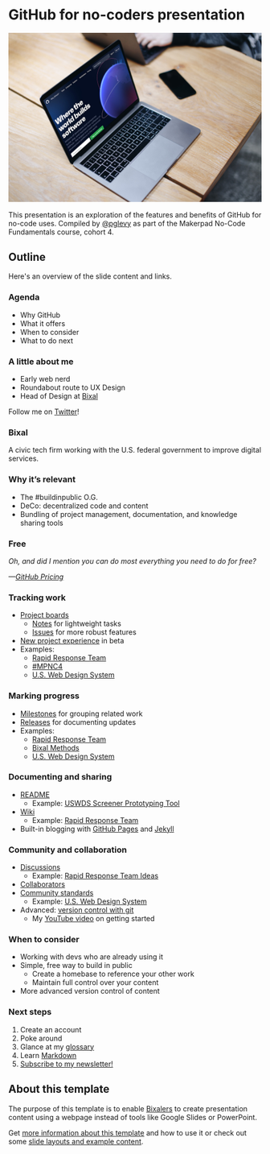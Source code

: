 # GitHub for no-coders presentation

![Laptop on a wooden table showing the GitHub website](assets/img/github-homepage-on-laptop.jpg)

This presentation is an exploration of the features and benefits of GitHub for no-code uses. Compiled by [@pglevy](https://github.com/pglevy) as part of the Makerpad No-Code Fundamentals course, cohort 4.

## Outline

Here's an overview of the slide content and links.

### Agenda
- Why GitHub
- What it offers
- When to consider
- What to do next

### A little about me

- Early web nerd
- Roundabout route to UX Design
- Head of Design at [Bixal](https://www.bixal.com/)

Follow me on [Twitter](https://twitter.com/pglevy)!

### Bixal

A civic tech firm working with the U.S. federal government to improve digital services.

### Why it’s relevant

- The #buildinpublic O.G.
- DeCo: decentralized code and content
- Bundling of project management, documentation, and knowledge sharing tools

### Free

*Oh, and did I mention you can do most everything you need to do for free?*

*—[GitHub Pricing](https://github.com/pricing)*

### Tracking work

- [Project boards](https://docs.github.com/en/issues/organizing-your-work-with-project-boards/managing-project-boards/about-project-boards)
    - [Notes](https://docs.github.com/en/issues/organizing-your-work-with-project-boards/tracking-work-with-project-boards/adding-notes-to-a-project-board) for lightweight tasks
    - [Issues](https://docs.github.com/en/issues/organizing-your-work-with-project-boards/tracking-work-with-project-boards/adding-issues-and-pull-requests-to-a-project-board) for more robust features
- [New project experience](https://docs.github.com/en/issues/trying-out-the-new-projects-experience/about-projects) in beta
- Examples:
    - [Rapid Response Team](https://github.com/Bixal/rapid-response-team/projects?query=is%3Aclosed)
    - [#MPNC4](https://github.com/pglevy/mpnc4/projects?query=is%3Aclosed)
    - [U.S. Web Design System](https://github.com/orgs/uswds/projects/1)

### Marking progress

- [Milestones](https://docs.github.com/en/issues/using-labels-and-milestones-to-track-work/about-milestones) for grouping related work
- [Releases](https://docs.github.com/en/repositories/releasing-projects-on-github/about-releases) for documenting updates
- Examples:
    - [Rapid Response Team](https://github.com/Bixal/rapid-response-team/milestones?state=closed)
    - [Bixal Methods](https://github.com/Bixal/methods/releases)
    - [U.S. Web Design System](https://github.com/uswds/uswds/releases/tag/v2.12.2)

### Documenting and sharing

- [README](https://docs.github.com/en/repositories/managing-your-repositorys-settings-and-features/customizing-your-repository/about-readmes)
    - Example: [USWDS Screener Prototyping Tool](https://github.com/Bixal/uswds-screener-prototyping-tool#readme)
- [Wiki](https://docs.github.com/en/communities/documenting-your-project-with-wikis/about-wikis)
    - Example: [Rapid Response Team](https://github.com/Bixal/rapid-response-team/wiki)
- Built-in blogging with [GitHub Pages](https://pages.github.com/) and [Jekyll](https://jekyllrb.com/)

### Community and collaboration

- [Discussions](https://docs.github.com/en/discussions/collaborating-with-your-community-using-discussions/about-discussions)
    - Example: [Rapid Response Team Ideas](https://github.com/Bixal/rapid-response-team/discussions/categories/ideas)
- [Collaborators](https://docs.github.com/en/account-and-profile/setting-up-and-managing-your-github-user-account/managing-access-to-your-personal-repositories/inviting-collaborators-to-a-personal-repository)
- [Community standards](https://docs.github.com/en/communities)
    - Example: [U.S. Web Design System](https://github.com/uswds/uswds/community)
- Advanced: [version control with git](https://docs.github.com/en/get-started/using-git/about-git)
    - My [YouTube video](https://www.youtube.com/watch?v=Yvu4uoE1fVo&t=10s) on getting started

### When to consider

- Working with devs who are already using it
- Simple, free way to build in public
    - Create a homebase to reference your other work
    - Maintain full control over your content
- More advanced version control of content

### Next steps

1. Create an account
1. Poke around
1. Glance at my [glossary](https://github.com/Bixal/methods/wiki/GitHub-glossary)
1. Learn [Markdown](https://docs.github.com/en/github/writing-on-github/getting-started-with-writing-and-formatting-on-github/basic-writing-and-formatting-syntax)
1. [Subscribe to my newsletter!](https://www.getrevue.co/profile/pglevy)

## About this template

The purpose of this template is to enable [Bixalers](https://www.bixal.com/) to create presentation content using a webpage instead of tools like Google Slides or PowerPoint.

Get [more information about this template](https://github.com/Bixal/presentation-template#readme) and how to use it or check out some [slide layouts and example content](https://bixal.github.io/presentation-template/).